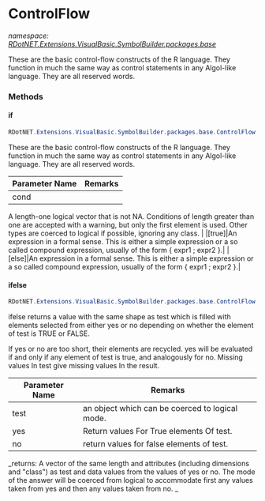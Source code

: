 ﻿# ControlFlow
_namespace: [RDotNET.Extensions.VisualBasic.SymbolBuilder.packages.base](./index.md)_

These are the basic control-flow constructs of the R language. They function in much the same way as control statements in any Algol-like language. 
 They are all reserved words.



### Methods

#### if
```csharp
RDotNET.Extensions.VisualBasic.SymbolBuilder.packages.base.ControlFlow.if(System.String,System.Func{System.String},System.Func{System.String})
```
These are the basic control-flow constructs of the R language. They function in much the same way as control statements in any Algol-like language. They are all reserved words.

|Parameter Name|Remarks|
|--------------|-------|
|cond|
 A length-one logical vector that is not NA. Conditions of length greater than one are accepted with a warning, but only the first element is used. Other types are coerced to logical if possible, ignoring any class.
 |
|[true]|An expression in a formal sense. This is either a simple expression or a so called compound expression, usually of the form { expr1 ; expr2 }.|
|[else]|An expression in a formal sense. This is either a simple expression or a so called compound expression, usually of the form { expr1 ; expr2 }.|


#### ifelse
```csharp
RDotNET.Extensions.VisualBasic.SymbolBuilder.packages.base.ControlFlow.ifelse(System.String,System.String,System.String)
```
ifelse returns a value with the same shape as test which is filled with elements selected from either yes or no depending on whether the element of test is TRUE or FALSE.
 
 If yes or no are too short, their elements are recycled. yes will be evaluated if and only if any element of test is true, and analogously for no.
 Missing values In test give missing values In the result.

|Parameter Name|Remarks|
|--------------|-------|
|test|an object which can be coerced to logical mode.|
|yes|Return values For True elements Of test.|
|no|return values for false elements of test.|


_returns: 
 A vector of the same length and attributes (including dimensions and "class") as test and data values from the values of yes or no. 
 The mode of the answer will be coerced from logical to accommodate first any values taken from yes and then any values taken from no.
 _


